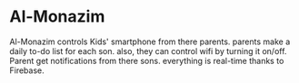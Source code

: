 # Al-Monazim
Al-Monazim controls Kids' smartphone from there parents. parents make a daily to-do list for each son. also, they can control wifi by turning it on/off. Parent get notifications from there sons. everything is real-time thanks to Firebase.
